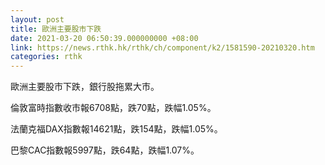```yaml
---
layout: post
title: 歐洲主要股市下跌
date: 2021-03-20 06:50:39.000000000 +08:00
link: https://news.rthk.hk/rthk/ch/component/k2/1581590-20210320.htm
categories: rthk
---
```


歐洲主要股市下跌，銀行股拖累大市。

倫敦富時指數收市報6708點，跌70點，跌幅1.05%。

法蘭克福DAX指數報14621點，跌154點，跌幅1.05%。

巴黎CAC指數報5997點，跌64點，跌幅1.07%。
